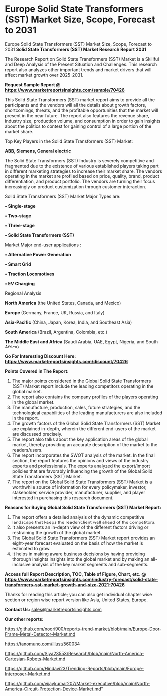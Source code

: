 # Europe Solid State Transformers (SST) Market Size, Scope, Forecast to 2031
Europe Solid State Transformers (SST) Market Size, Scope, Forecast to 2031
<strong>Solid State Transformers (SST) Market Research Report 2031</strong>

The Research Report on Solid State Transformers (SST) Market is a Skillful and Deep Analysis of the Present Situation and Challenges. This research report also analyzes other important trends and market drivers that will affect market growth over 2025-2031.

<strong>Request Sample Report @ <a href=https://www.marketreportsinsights.com/sample/70426>https://www.marketreportsinsights.com/sample/70426</a></strong>

This Solid State Transformers (SST) market report aims to provide all the participants and the vendors will all the details about growth factors, shortcomings, threats, and the profitable opportunities that the market will present in the near future. The report also features the revenue share, industry size, production volume, and consumption in order to gain insights about the politics to contest for gaining control of a large portion of the market share.

Top Key Players in the Solid State Transformers (SST) Market:

<strong>ABB, Siemens, General electric</strong>

The Solid State Transformers (SST) Industry is severely competitive and fragmented due to the existence of various established players taking part in different marketing strategies to increase their market share. The vendors operating in the market are profiled based on price, quality, brand, product differentiation, and product portfolio. The vendors are turning their focus increasingly on product customization through customer interaction.

Solid State Transformers (SST) Market Major Types are:

<strong>• Single-stage

• Two-stage

• Three-stage

• Solid State Transformers (SST)</strong>

Market Major end-user applications :

<strong>• Alternative Power Generation

• Smart Grid

• Traction Locomotives

• EV Charging</strong>

Regional Analysis

</u><strong><b>North America</b></strong> (the United States, Canada, and Mexico)

<strong><b>Europe </b></strong>(Germany, France, UK, Russia, and Italy)

<strong><b>Asia-Pacific</b></strong> (China, Japan, Korea, India, and Southeast Asia)

<strong><b>South America</b></strong> (Brazil, Argentina, Colombia, etc.)

<strong><b>The Middle East and Africa</b></strong> (Saudi Arabia, UAE, Egypt, Nigeria, and South Africa)

<strong>Go For Interesting Discount Here: <a href=https://www.marketreportsinsights.com/discount/70426>https://www.marketreportsinsights.com/discount/70426</a></strong>

<strong>Points Covered in The Report:</strong>
<ol>
  <li>The major points considered in the Global Solid State Transformers (SST) Market report include the leading competitors operating in the global market.</li>
  <li>The report also contains the company profiles of the players operating in the global market.</li>
  <li>The manufacture, production, sales, future strategies, and the technological capabilities of the leading manufacturers are also included in the report.</li>
  <li>The growth factors of the Global Solid State Transformers (SST) Market are explained in-depth, wherein the different end-users of the market are discussed precisely.</li>
  <li>The report also talks about the key application areas of the global market, thereby providing an accurate description of the market to the readers/users.</li>
  <li>The report incorporates the SWOT analysis of the market. In the final section, the report features the opinions and views of the industry experts and professionals. The experts analyzed the export/import policies that are favorably influencing the growth of the Global Solid State Transformers (SST) Market.</li>
  <li>The report on the Global Solid State Transformers (SST) Market is a worthwhile source of information for every policymaker, investor, stakeholder, service provider, manufacturer, supplier, and player interested in purchasing this research document.</li>
</ol>
<strong>Reasons for Buying Global Solid State Transformers (SST) Market Report:</strong>

<ol>
  <li>The report offers a detailed analysis of the dynamic competitive landscape that keeps the reader/client well ahead of the competitors.</li>
  <li>It also presents an in-depth view of the different factors driving or restraining the growth of the global market.</li>
  <li>The Global Solid State Transformers (SST) Market report provides an eight-year forecast evaluated on the basis of how the market is estimated to grow.</li>
  <li>It helps in making aware business decisions by having providing thorough insights insights into the global market and by making an all-inclusive analysis of the key market segments and sub-segments.</li>
</ol>
<strong>Access full Report Description, TOC, Table of Figure, Chart, etc. @ <a href=https://www.marketreportsinsights.com/industry-forecast/solid-state-transformers-sst-market-growth-and-size-2021-70426>https://www.marketreportsinsights.com/industry-forecast/solid-state-transformers-sst-market-growth-and-size-2021-70426</a></strong>


Thanks for reading this article; you can also get individual chapter wise section or region wise report version like Asia, United States, Europe.

<strong>Contact Us:</strong>
sales@marketreportsinsights.com

<strong>Our other reports:</strong>

<a href=https://github.com/noori900/reports-trend-market/blob/main/Europe-Door-Frame-Metal-Detector-Market.md>https://github.com/noori900/reports-trend-market/blob/main/Europe-Door-Frame-Metal-Detector-Market.md</a>

<a href=https://tanomuno.com/illust/560034>https://tanomuno.com/illust/560034</a>

<a href=https://github.com/Siya23553/Research/blob/main/North-America-Cartesian-Robots-Market.md>https://github.com/Siya23553/Research/blob/main/North-America-Cartesian-Robots-Market.md</a>

<a href=https://github.com/Hindavi23/Trending-Reports/blob/main/Europe-Interposer-Market.md>https://github.com/Hindavi23/Trending-Reports/blob/main/Europe-Interposer-Market.md</a>

<a href=https://github.com/vijaykumar207/Market-executive/blob/main/North-America-Circuit-Protection-Device-Market.md>https://github.com/vijaykumar207/Market-executive/blob/main/North-America-Circuit-Protection-Device-Market.md</a>"
